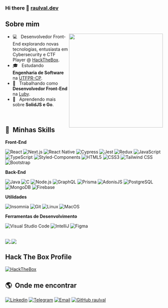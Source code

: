 ### Hi there 👋 <a href="https://raulval.dev">raulval.dev</a>

##  Sobre mim

<img align="right" width="300" src="https://i2.wp.com/allhtaccess.info/wp-content/uploads/2018/03/programming.gif?fit=1281%2C716&ssl=1" />

- 💻 &nbsp; Desenvolvedor Front-End explorando novas tecnologias, entusiasta em Cybersecurity e CTF Player @ <a href="https://app.hackthebox.com/profile/58032">HackTheBox</a>.
- 🎓 &nbsp; Estudando **Engenharia de Software** na <a href="http://www.utfpr.edu.br/">UTFPR-CP</a>.
- 💼 &nbsp; Trabalhando como **Desenvolvedor Front-End** na <a href="https://luby.com.br/">Luby</a>.
- 🌱 &nbsp; Aprendendo mais sobre **SolidJS e Go**.


<br/>

## :rocket: &nbsp;Minhas Skills

**Front-End**
  
  ![React](https://img.shields.io/badge/React-20232A?style=for-the-badge&logo=react&logoColor=61DAFB)
  ![Next.js](https://img.shields.io/badge/Next.js-20232A?style=for-the-badge&logo=next.js)
  ![React Native](https://img.shields.io/badge/React_Native-20232A?style=for-the-badge&logo=react&logoColor=61DAFB)
  ![Cypress](https://img.shields.io/badge/Cypress-20232A?style=for-the-badge&logo=cypress)
  ![Jest](https://img.shields.io/badge/Jest-20232A?style=for-the-badge&logo=jest)
  ![Redux](https://img.shields.io/badge/Redux-593D88?style=for-the-badge&logo=redux&logoColor=white)
  ![JavaScript](https://img.shields.io/badge/JavaScript-323330?style=for-the-badge&logo=javascript&logoColor=F7DF1E)
  ![TypeScript](https://img.shields.io/badge/TypeScript-white?style=for-the-badge&logo=typescript)
  ![Styled-Components](https://img.shields.io/badge/Styled--components-20232A?style=for-the-badge&logo=styled-components)
  ![HTML5](https://img.shields.io/badge/HTML5-E34F26?style=for-the-badge&logo=html5&logoColor=white)
  ![CSS3](https://img.shields.io/badge/CSS3-1572B6?style=for-the-badge&logo=css3&logoColor=white)
  ![Tailwind CSS](https://img.shields.io/badge/Tailwind-20232A?style=for-the-badge&logo=tailwindcss)
  ![Bootstrap](https://img.shields.io/badge/Bootstrap-563D7C?style=for-the-badge&logo=bootstrap&logoColor=white)
  
  
  
  
**Back-End**

  ![Java](https://img.shields.io/badge/Java-ED8B00?style=for-the-badge&logo=java&logoColor=white)
  ![C](https://img.shields.io/badge/C-00599C?style=for-the-badge&logo=c&logoColor=white)
  ![Node.js](https://img.shields.io/badge/Node.js-43853D?style=for-the-badge&logo=node.js&logoColor=white)
  ![GraphQL](https://img.shields.io/badge/GraphQL-e10098?style=for-the-badge&logo=graphql&logoColor=white)
  ![Prisma](https://img.shields.io/badge/Prisma-20232A?style=for-the-badge&logo=prisma)
  ![AdonisJS](https://img.shields.io/badge/AdonisJS-6352EC?style=for-the-badge&logo=adonisjs)
  ![PostgreSQL](https://img.shields.io/badge/PostgreSQL-316192?style=for-the-badge&logo=postgresql&logoColor=white)
  ![MongoDB](https://img.shields.io/badge/MongoDB-4EA94B?style=for-the-badge&logo=mongodb&logoColor=white)
  ![Firebase](https://img.shields.io/badge/Firebase-F29D0C?style=for-the-badge&logo=firebase&logoColor=white)
  
  

**Utilidades**

  ![Insomnia](https://img.shields.io/badge/-Insomnia-593D88?style=for-the-badge&logo=insomnia&logoColor=white)
  ![Git](https://img.shields.io/badge/Git-E34F26?style=for-the-badge&logo=git&logoColor=white)
  ![Linux](https://img.shields.io/badge/Linux-E34F26?style=for-the-badge&logo=linux&logoColor=white)
  ![MacOS](https://img.shields.io/badge/MacOS-000?style=for-the-badge&logo=apple&logoColor=white)
  
  

**Ferramentas de Desenvolvimento**

  ![Visual Studio Code](https://img.shields.io/badge/-VS%20Code-1572B6?style=for-the-badge&logo=visual-studio-code&logoColor=white)
  ![IntelliJ](https://img.shields.io/badge/-IntelliJ-323330?style=for-the-badge&logo=intellij-idea&logoColor=white)
  ![Figma](https://img.shields.io/badge/-Figma-323330?style=for-the-badge&logo=figma&logoColor=white)

<br/>

<a href="https://github.com/raulval">
  <img align="center" src="https://bellomia-readme-stats.vercel.app/api/top-langs/?username=raulval&theme=dracula&hide_langs_below=1&layout=compact&langs_count=8" />
</a>

<a href="https://github.com/raulval">
  <img align="center" src="https://bellomia-readme-stats.vercel.app/api?username=raulval&theme=dracula&show_icons=true&count_private=true&include_all_commits=true" />
</a>

<br/>

## Hack The Box Profile
[![HackTheBox](https://www.hackthebox.com/badge/image/58032)](https://app.hackthebox.com/profile/58032)


## :earth_americas: &nbsp;Onde me encontrar

[![Linkedin](https://img.shields.io/badge/-Linkedin-blue?style=for-the-badge&logo=Linkedin&logoColor=white&link=https://www.linkedin.com/in/raulval/)](https://www.linkedin.com/in/raulval/)
[![Telegram](https://img.shields.io/badge/Telegram-2CA5E0?style=for-the-badge&logo=telegram&logoColor=white&link=https://t.me/raul_val)](https://t.me/raul_val)
[![Email](https://img.shields.io/badge/raulval@pm.me-8B89CC?style=for-the-badge&logo=email&logoColor=white&link=mailto:raulval@pm.me)](mailto:raulval@pm.me)
[![GitHub raulval]( https://img.shields.io/github/followers/raulval?label=follow&style=for-the-badge)](https://github.com/raulval)
